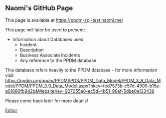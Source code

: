 ## Naomi's GitHub Page

This page is available at https://ppdm-sql-test.naomi.me/

This page will later be used to present:
- Information about Databases used
  - Incident
  - Description
  - Business Associate Incidents
  - Any reference to the PPDM database

This database refers heavily to the PPDM database - for more information visit https://ppdm.org/ppdm/PPDM/IPDS/PPDM_Data_Model/PPDM_3_9_Data_Model/PPDM/PPDM_3.9_Data_Model.aspx?hkey=fed7573b-c57d-4909-b15a-a61880fb8d2b&WebsiteKey=927055e8-ec5d-4b51-96ef-5dbe0a133439

Please come back later for more details!

[Editor](https://github.com/Naomi1745698/naomi1745698.github.io/edit/main/README.md)

